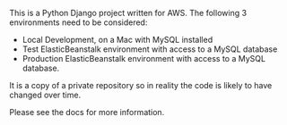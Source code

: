 
This is a Python Django project written for AWS.   The following 3 environments need to be considered:
 - Local Development, on a Mac with MySQL installed
 - Test ElasticBeanstalk environment with access to a MySQL database
 - Production ElasticBeanstalk environment with access to a MySQL database.

It is a copy of a private repository so in reality the code is likely to have changed over time.
 
Please see the docs for more information.